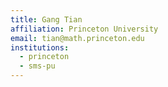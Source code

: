 ```yaml
---
title: Gang Tian
affiliation: Princeton University
email: tian@math.princeton.edu
institutions:
  - princeton
  - sms-pu
---
```

